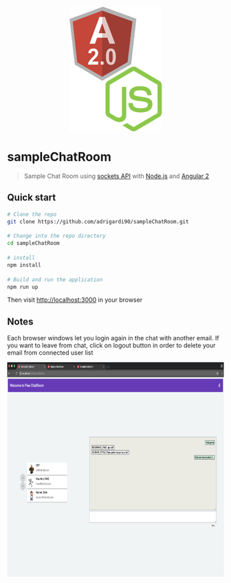 <p align="center">
  <img src="https://github.com/adrigardi90/sampleChatRoom/blob/master/src/assets/A2_node.png" alt="Sample Angular Room Chat" width="215" height="290"/>
</p>

# sampleChatRoom
> Sample Chat Room using [sockets API](https://socket.io/docs/) with [Node.js](https://nodejs.org/es/) and [Angular 2](https://angular.io/) 

## Quick start

```bash
# Clone the repo
git clone https://github.com/adrigardi90/sampleChatRoom.git

# Change into the repo directory
cd sampleChatRoom

# install
npm install

# Build and run the application
npm run up
```

Then visit [http://localhost:3000](http://localhost:3000) in your browser

## Notes
Each browser windows let you login again in the chat with another email.
If you want to leave from chat, click on logout button in order to delete your email from connected user list

<p align="center">
  <img src="https://github.com/adrigardi90/sampleChatRoom/blob/master/src/assets/screenshot.png" alt="ChatRoom" width="833" height="499"/>
</p>
